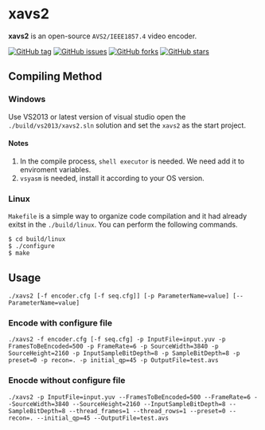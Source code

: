 # xavs2

**xavs2** is an open-source `AVS2/IEEE1857.4` video encoder.

[![GitHub tag](https://img.shields.io/github/tag/pkuvcl/xavs2.svg?style=plastic)]()
[![GitHub issues](https://img.shields.io/github/issues/pkuvcl/xavs2.svg)](https://github.com/pkuvcl/xavs2/issues)
[![GitHub forks](https://img.shields.io/github/forks/pkuvcl/xavs2.svg)](https://github.com/pkuvcl/xavs2/network)
[![GitHub stars](https://img.shields.io/github/stars/pkuvcl/xavs2.svg)](https://github.com/pkuvcl/xavs2/stargazers)

## Compiling Method
### Windows
Use VS2013 or latest version of  visual studio open the `./build/vs2013/xavs2.sln` solution and set the `xavs2` as the start project.

#### Notes
1. In the compile process, `shell executor` is needed. We need add it to enviroment variables.
2. `vsyasm` is needed, install it according to your OS version.

### Linux
`Makefile` is a simple way to organize code compilation and it had already exitst in the `./build/linux`. You can perform the following commands.
```
$ cd build/linux
$ ./configure
$ make
```

## Usage
```
./xavs2 [-f encoder.cfg [-f seq.cfg]] [-p ParameterName=value] [--ParameterName=value]
```
### Encode with configure file
```
./xavs2 -f encoder.cfg [-f seq.cfg] -p InputFile=input.yuv -p FramesToBeEncoded=500 -p FrameRate=6 -p SourceWidth=3840 -p SourceHeight=2160 -p InputSampleBitDepth=8 -p SampleBitDepth=8 -p preset=0 -p recon=. -p initial_qp=45 -p OutputFile=test.avs
```
### Enocde without configure file
```
./xavs2 -p InputFile=input.yuv --FramesToBeEncoded=500 --FrameRate=6 --SourceWidth=3840 --SourceHeight=2160 --InputSampleBitDepth=8 --SampleBitDepth=8 --thread_frames=1 --thread_rows=1 --preset=0 --recon=. --initial_qp=45 --OutputFile=test.avs
```
